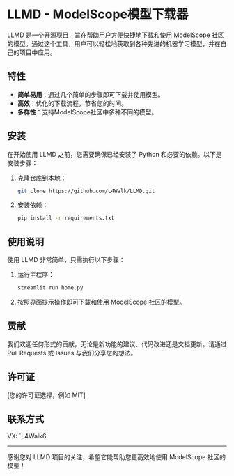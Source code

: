 # LLMD - ModelScope模型下载器

LLMD 是一个开源项目，旨在帮助用户方便快捷地下载和使用 ModelScope 社区的模型。通过这个工具，用户可以轻松地获取到各种先进的机器学习模型，并在自己的项目中应用。

## 特性

- **简单易用**：通过几个简单的步骤即可下载并使用模型。
- **高效**：优化的下载流程，节省您的时间。
- **多样性**：支持ModelScope社区中多种不同的模型。

## 安装

在开始使用 LLMD 之前，您需要确保已经安装了 Python 和必要的依赖。以下是安装步骤：

1. 克隆仓库到本地：

   ```bash
   git clone https://github.com/L4Walk/LLMD.git
   ```

2. 安装依赖：

   ```bash
   pip install -r requirements.txt
   ```

## 使用说明

使用 LLMD 非常简单，只需执行以下步骤：

1. 运行主程序：

   ```bash
   streamlit run home.py
   ```

2. 按照界面提示操作即可下载和使用 ModelScope 社区的模型。

## 贡献

我们欢迎任何形式的贡献，无论是新功能的建议、代码改进还是文档更新。请通过 Pull Requests 或 Issues 与我们分享您的想法。

## 许可证

[您的许可证选择，例如 MIT]

## 联系方式

VX: `L4Walk6

---

感谢您对 LLMD 项目的关注，希望它能帮助您更高效地使用 ModelScope 社区的模型！


